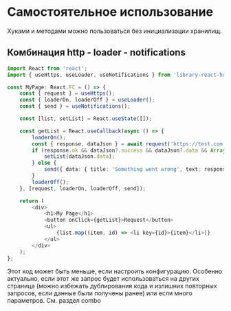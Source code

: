 # Самостоятельное использование

Хуками и методами можно пользоваться без инициализации хранилищ.

## Комбинация http - loader - notifications

```typescript
import React from 'react';
import { useHttps, useLoader, useNotifications } from 'library-react-hooks';

const MyPage: React.FC = () => {
    const { request } = useHttps();
    const { loaderOn, loaderOff } = useLoader();
    const { send } = useNotifications();

    const [list, setList] = React.useState([]);

    const getList = React.useCallback(async () => {
        loaderOn();
        const { response, dataJson } = await request('https://test.com', { method: 'GET', query: { page: 1 }, token: 'x-auth:Bearer 123-token-456' });
        if (response.ok && dataJson?.success && dataJson?.data && Array.isArray(dataJson.data)) {
            setList(dataJson.data);
        } else {
            send({ data: { title: 'Something went wrong', text: response.statusText }, sticky: true });
        }
        loaderOff();
    }, [request, loaderOn, loaderOff, send]);

    return (
        <div>
            <h1>My Page</h1>
            <button onClick={getList}>Request</button>
            <ul>
                {list.map((item, id) => <li key={id}>{item}</li>)}
            </ul>
        </div>
    );
};

```

Этот код может быть меньше, если настроить конфигурацию. Особенно актуально, если этот же запрос будет использоваться на других страница (можно избежать дублирования кода и излишних повторных запросов, если данные были получены ранее) или если много параметров.
См. раздел combo

